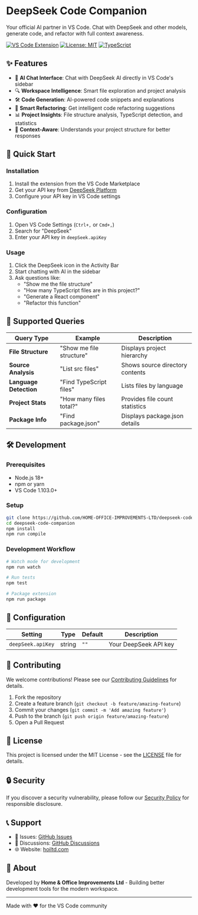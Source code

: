 # DeepSeek Code Companion

Your official AI partner in VS Code. Chat with DeepSeek and other models, generate code, and refactor with full context awareness.

[![VS Code Extension](https://img.shields.io/badge/VS%20Code-Extension-blue)](https://marketplace.visualstudio.com/items?itemName=Home%20%26%20Office%20Improvements.deepseek-code-companion)
[![License: MIT](https://img.shields.io/badge/License-MIT-yellow.svg)](https://opensource.org/licenses/MIT)
[![TypeScript](https://img.shields.io/badge/TypeScript-007ACC?logo=typescript&logoColor=white)](https://www.typescriptlang.org/)

## ✨ Features

- 💬 **AI Chat Interface**: Chat with DeepSeek AI directly in VS Code's sidebar
- 🔍 **Workspace Intelligence**: Smart file exploration and project analysis
- 🛠️ **Code Generation**: AI-powered code snippets and explanations
- 🔄 **Smart Refactoring**: Get intelligent code refactoring suggestions
- 📊 **Project Insights**: File structure analysis, TypeScript detection, and statistics
- 🎯 **Context-Aware**: Understands your project structure for better responses

## 🚀 Quick Start

### Installation
1. Install the extension from the VS Code Marketplace
2. Get your API key from [DeepSeek Platform](https://platform.deepseek.com/)
3. Configure your API key in VS Code settings

### Configuration
1. Open VS Code Settings (`Ctrl+,` or `Cmd+,`)
2. Search for "DeepSeek"
3. Enter your API key in `deepSeek.apiKey`

### Usage
1. Click the DeepSeek icon in the Activity Bar
2. Start chatting with AI in the sidebar
3. Ask questions like:
   - "Show me the file structure"
   - "How many TypeScript files are in this project?"
   - "Generate a React component"
   - "Refactor this function"

## 🎯 Supported Queries

| Query Type | Example | Description |
|------------|---------|-------------|
| **File Structure** | "Show me file structure" | Displays project hierarchy |
| **Source Analysis** | "List src files" | Shows source directory contents |
| **Language Detection** | "Find TypeScript files" | Lists files by language |
| **Project Stats** | "How many files total?" | Provides file count statistics |
| **Package Info** | "Find package.json" | Displays package.json details |

## 🛠️ Development

### Prerequisites
- Node.js 18+
- npm or yarn
- VS Code 1.103.0+

### Setup
```bash
git clone https://github.com/HOME-OFFICE-IMPROVEMENTS-LTD/deepseek-code-companion.git
cd deepseek-code-companion
npm install
npm run compile
```

### Development Workflow
```bash
# Watch mode for development
npm run watch

# Run tests
npm test

# Package extension
npm run package
```

## 📝 Configuration

| Setting | Type | Default | Description |
|---------|------|---------|-------------|
| `deepSeek.apiKey` | string | `""` | Your DeepSeek API key |

## 🤝 Contributing

We welcome contributions! Please see our [Contributing Guidelines](CONTRIBUTING.md) for details.

1. Fork the repository
2. Create a feature branch (`git checkout -b feature/amazing-feature`)
3. Commit your changes (`git commit -m 'Add amazing feature'`)
4. Push to the branch (`git push origin feature/amazing-feature`)
5. Open a Pull Request

## 📄 License

This project is licensed under the MIT License - see the [LICENSE](LICENSE) file for details.

## 🔒 Security

If you discover a security vulnerability, please follow our [Security Policy](SECURITY.md) for responsible disclosure.

## 📞 Support

- 📧 Issues: [GitHub Issues](https://github.com/HOME-OFFICE-IMPROVEMENTS-LTD/deepseek-code-companion/issues)
- 💬 Discussions: [GitHub Discussions](https://github.com/HOME-OFFICE-IMPROVEMENTS-LTD/deepseek-code-companion/discussions)
- 🌐 Website: [hoiltd.com](https://hoiltd.com)

## 🏢 About

Developed by **Home & Office Improvements Ltd** - Building better development tools for the modern workspace.

---

Made with ❤️ for the VS Code community